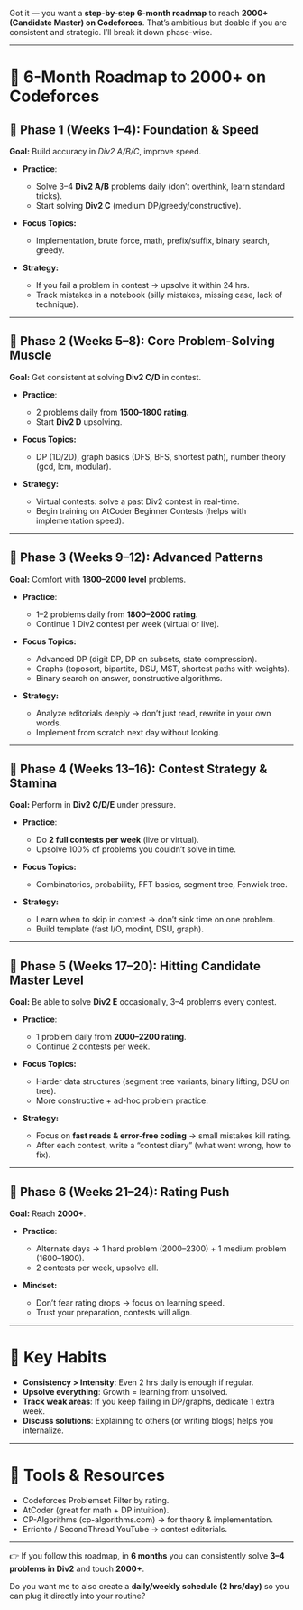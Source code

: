 Got it — you want a **step-by-step 6-month roadmap** to reach **2000+ (Candidate Master) on Codeforces**. That’s ambitious but doable if you are consistent and strategic. I’ll break it down phase-wise.

---

# 🚀 6-Month Roadmap to 2000+ on Codeforces

## 🔹 Phase 1 (Weeks 1–4): Foundation & Speed

**Goal:** Build accuracy in *Div2 A/B/C*, improve speed.

* **Practice**:

  * Solve 3–4 **Div2 A/B** problems daily (don’t overthink, learn standard tricks).
  * Start solving **Div2 C** (medium DP/greedy/constructive).
* **Focus Topics:**

  * Implementation, brute force, math, prefix/suffix, binary search, greedy.
* **Strategy:**

  * If you fail a problem in contest → upsolve it within 24 hrs.
  * Track mistakes in a notebook (silly mistakes, missing case, lack of technique).

---

## 🔹 Phase 2 (Weeks 5–8): Core Problem-Solving Muscle

**Goal:** Get consistent at solving **Div2 C/D** in contest.

* **Practice**:

  * 2 problems daily from **1500–1800 rating**.
  * Start **Div2 D** upsolving.
* **Focus Topics:**

  * DP (1D/2D), graph basics (DFS, BFS, shortest path), number theory (gcd, lcm, modular).
* **Strategy:**

  * Virtual contests: solve a past Div2 contest in real-time.
  * Begin training on AtCoder Beginner Contests (helps with implementation speed).

---

## 🔹 Phase 3 (Weeks 9–12): Advanced Patterns

**Goal:** Comfort with **1800–2000 level** problems.

* **Practice**:

  * 1–2 problems daily from **1800–2000 rating**.
  * Continue 1 Div2 contest per week (virtual or live).
* **Focus Topics:**

  * Advanced DP (digit DP, DP on subsets, state compression).
  * Graphs (toposort, bipartite, DSU, MST, shortest paths with weights).
  * Binary search on answer, constructive algorithms.
* **Strategy:**

  * Analyze editorials deeply → don’t just read, rewrite in your own words.
  * Implement from scratch next day without looking.

---

## 🔹 Phase 4 (Weeks 13–16): Contest Strategy & Stamina

**Goal:** Perform in **Div2 C/D/E** under pressure.

* **Practice**:

  * Do **2 full contests per week** (live or virtual).
  * Upsolve 100% of problems you couldn’t solve in time.
* **Focus Topics:**

  * Combinatorics, probability, FFT basics, segment tree, Fenwick tree.
* **Strategy:**

  * Learn when to skip in contest → don’t sink time on one problem.
  * Build template (fast I/O, modint, DSU, graph).

---

## 🔹 Phase 5 (Weeks 17–20): Hitting Candidate Master Level

**Goal:** Be able to solve **Div2 E** occasionally, 3–4 problems every contest.

* **Practice**:

  * 1 problem daily from **2000–2200 rating**.
  * Continue 2 contests per week.
* **Focus Topics:**

  * Harder data structures (segment tree variants, binary lifting, DSU on tree).
  * More constructive + ad-hoc problem practice.
* **Strategy:**

  * Focus on **fast reads & error-free coding** → small mistakes kill rating.
  * After each contest, write a “contest diary” (what went wrong, how to fix).

---

## 🔹 Phase 6 (Weeks 21–24): Rating Push

**Goal:** Reach **2000+**.

* **Practice**:

  * Alternate days → 1 hard problem (2000–2300) + 1 medium problem (1600–1800).
  * 2 contests per week, upsolve all.
* **Mindset:**

  * Don’t fear rating drops → focus on learning speed.
  * Trust your preparation, contests will align.

---

# 📌 Key Habits

* **Consistency > Intensity**: Even 2 hrs daily is enough if regular.
* **Upsolve everything**: Growth = learning from unsolved.
* **Track weak areas**: If you keep failing in DP/graphs, dedicate 1 extra week.
* **Discuss solutions**: Explaining to others (or writing blogs) helps you internalize.

---

# 🔧 Tools & Resources

* Codeforces Problemset Filter by rating.
* AtCoder (great for math + DP intuition).
* CP-Algorithms (cp-algorithms.com) → for theory & implementation.
* Errichto / SecondThread YouTube → contest editorials.

---

👉 If you follow this roadmap, in **6 months** you can consistently solve **3–4 problems in Div2** and touch **2000+**.

Do you want me to also create a **daily/weekly schedule (2 hrs/day)** so you can plug it directly into your routine?
